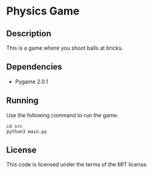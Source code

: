 # Physics Game

## Description

This is a game where you shoot balls at bricks.

## Dependencies

- Pygame 2.0.1

## Running

Use the following command to run the game:

```shell
cd src
python3 main.py
```

## License
This code is licensed under the terms of the MIT license.
